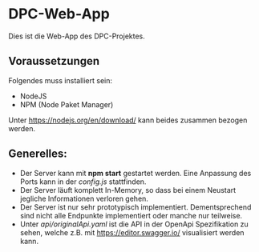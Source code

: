# DPC-Web-App

Dies ist die Web-App des DPC-Projektes.

## Voraussetzungen

Folgendes muss installiert sein:

* NodeJS
* NPM (Node Paket Manager)

Unter  https://nodejs.org/en/download/ kann beides zusammen bezogen werden.

## Generelles:

* Der Server kann mit **npm start** gestartet werden. Eine Anpassung des Ports kann in der *config.js* stattfinden.
* Der Server läuft komplett In-Memory, so dass bei einem Neustart jegliche Informationen verloren gehen.
* Der Server ist nur sehr prototypisch implementiert. Dementsprechend sind nicht alle Endpunkte implementiert oder manche nur teilweise.
* Unter *api/originalApi.yaml* ist die API in der OpenApi Spezifikation zu sehen, welche z.B. mit https://editor.swagger.io/ visualisiert werden kann.

